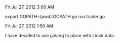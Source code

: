 Fri Jul 27, 2012  3:00 AM

export GOPATH=$(pwd):$GOPATH
go run trader.go

Fri Jul 27, 2012  1:50 AM

I have decided to use golang to place with stock data.
